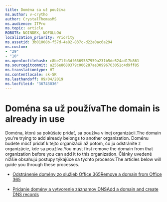 ```yaml
---
title: Doména sa už používa
ms.author: v-crytho
author: CrystalThomasMS
ms.audience: ITPro
ms.topic: article
ROBOTS: NOINDEX, NOFOLLOW
localization_priority: Priority
ms.assetid: 3b01008b-f57d-4a82-837c-d22a0ac6a294
ms.custom:
- "29"
- "10"
ms.openlocfilehash: c8be71fb3df6669587959a231b5de524ad17b861
ms.sourcegitcommit: a256e8680379c006287ae30996763051c4d9ff85
ms.translationtype: HT
ms.contentlocale: sk-SK
ms.lasthandoff: 09/04/2019
ms.locfileid: "36743036"
---
```

# <a name="the-domain-is-already-in-use"></a><span data-ttu-id="a058d-102">Doména sa už používa</span><span class="sxs-lookup"><span data-stu-id="a058d-102">The domain is already in use</span></span>

<span data-ttu-id="a058d-103">Doména, ktorú sa pokúšate pridať, sa používa v inej organizácii.</span><span class="sxs-lookup"><span data-stu-id="a058d-103">The domain you're trying to add already belongs to another organization.</span></span> <span data-ttu-id="a058d-104">Doménu budete môcť pridať k tejto organizácii až potom, čo ju odstránite z organizácie, kde sa používa.</span><span class="sxs-lookup"><span data-stu-id="a058d-104">You must first remove the domain from that organization before you can add it to this organization.</span></span> <span data-ttu-id="a058d-105">Články uvedené nižšie obsahujú postupy týkajúce sa týchto procesov.</span><span class="sxs-lookup"><span data-stu-id="a058d-105">The articles below will guide you through these processes.</span></span>
  
- [<span data-ttu-id="a058d-106">Odstránenie domény zo služieb Office 365</span><span class="sxs-lookup"><span data-stu-id="a058d-106">Remove a domain from Office 365</span></span>](https://docs.microsoft.com/office365/admin/get-help-with-domains/remove-a-domain)

- [<span data-ttu-id="a058d-107">Pridanie domény a vytvorenie záznamov DNS</span><span class="sxs-lookup"><span data-stu-id="a058d-107">Add a domain and create DNS records</span></span>](https://docs.microsoft.com/office365/admin/get-help-with-domains/create-dns-records-at-any-dns-hosting-provider)
